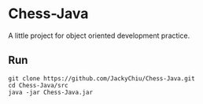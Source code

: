 # Chess-Java
A little project for object oriented development practice.

## Run 
    git clone https://github.com/JackyChiu/Chess-Java.git
    cd Chess-Java/src
    java -jar Chess-Java.jar

